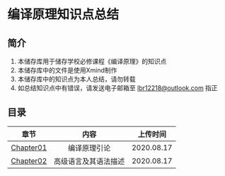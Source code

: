 # 编译原理知识点总结

## 简介

1. 本储存库用于储存学校必修课程《编译原理》的知识点
2. 本储存库中的文件是使用Xmind制作
3. 本储存库中的知识点为本人总结，请勿转载
4. 如总结知识点中有错误，请发送电子邮箱至 lbr12218@outlook.com 指正

## 目录

|  章节  |       内容       |  上传时间  |
| :----: | :--------------: | :--------: |
| <a href="https://github.com/12218/Compiler-Principals/tree/master/Chapter01">Chapter01</a> | 编译原理引论 | 2020.08.17 |
| <a href="https://github.com/12218/Compiler-Principals/tree/master/Chapter02">Chapter02</a> | 高级语言及其语法描述 | 2020.08.17 |
